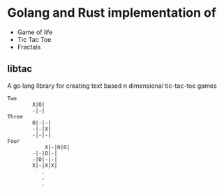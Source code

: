 # Golang and Rust implementation of
- Game of life
- Tic Tac Toe
- Fractals

## libtac
A go lang library for creating text based n dimensional tic-tac-toe games

```
Two
		X|O|
		-|-|
Three
		O|-|-|
		-|-|X|
		-|-|-|
Four
  	        X|-|O|O|
		-|-|O|-|
		-|O|-|-|
		X|-|X|X|
           .
           .
           .
```
